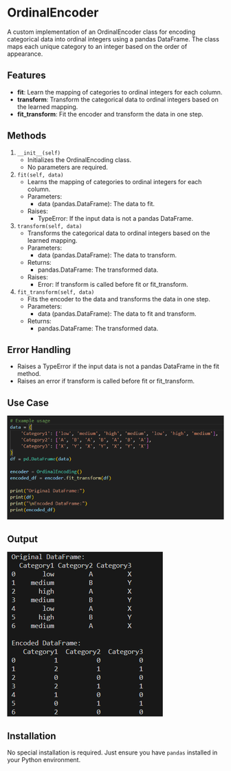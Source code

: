 # OrdinalEncoder

A custom implementation of an OrdinalEncoder class for encoding categorical data into ordinal integers using a pandas DataFrame. The class maps each unique category to an integer based on the order of appearance.

## Features

- **fit**: Learn the mapping of categories to ordinal integers for each column.
- **transform**: Transform the categorical data to ordinal integers based on the learned mapping.
- **fit_transform**: Fit the encoder and transform the data in one step.

## Methods

1. `__init__(self)`
    - Initializes the OrdinalEncoding class.
    - No parameters are required.
2. `fit(self, data)`
    - Learns the mapping of categories to ordinal integers for each column.
    - Parameters:
        - data (pandas.DataFrame): The data to fit.
    - Raises:
        - TypeError: If the input data is not a pandas DataFrame.
3. `transform(self, data)`
    - Transforms the categorical data to ordinal integers based on the learned mapping.
    - Parameters:
        - data (pandas.DataFrame): The data to transform.
    - Returns:
        - pandas.DataFrame: The transformed data.
    - Raises:
        - Error: If transform is called before fit or fit_transform.
4. `fit_transform(self, data)`
    - Fits the encoder to the data and transforms the data in one step.
    - Parameters:
        - data (pandas.DataFrame): The data to fit and transform.
    - Returns:
        - pandas.DataFrame: The transformed data.

## Error Handling

- Raises a TypeError if the input data is not a pandas DataFrame in the fit method.
- Raises an error if transform is called before fit or fit_transform.

## Use Case

![Use Case](images/use_case.png)

## Output

![Output](images/output.png)

## Installation

No special installation is required. Just ensure you have `pandas` installed in your Python environment.